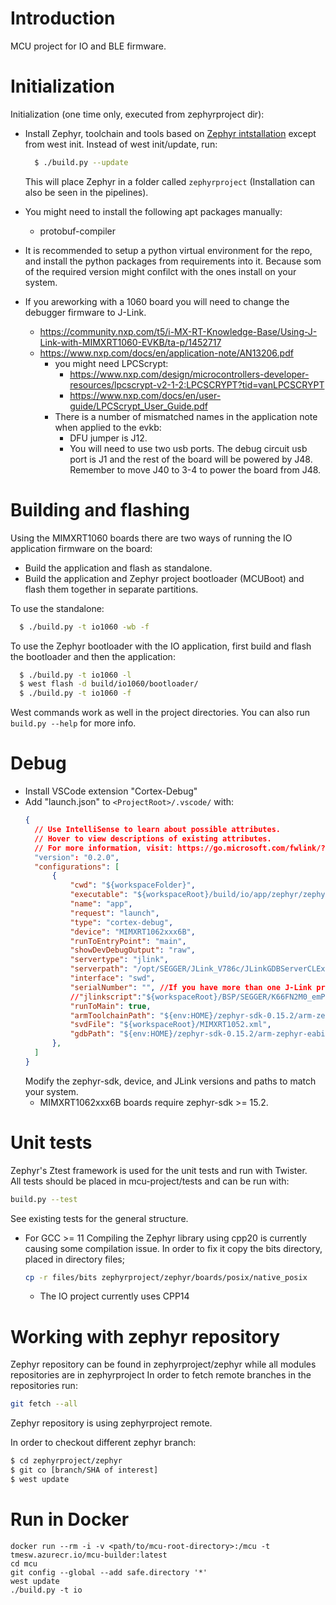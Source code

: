 # Introduction
MCU project for IO and BLE firmware.
# Initialization
Initialization (one time only, executed from zephyrproject dir):

* Install Zephyr, toolchain and tools based on [Zephyr intstallation](https://docs.zephyrproject.org/3.3.0/develop/getting_started/index.html) except from west init. Instead of west init/update, run:

  ``` bash
    $ ./build.py --update
  ```
  This will place Zephyr in a folder called `zephyrproject` (Installation can also be seen in the pipelines).

* You might need to install the following apt packages manually:
  * protobuf-compiler

* It is recommended to setup a python virtual environment for the repo, and install the python packages from requirements into it. Because som of the required version might confilct with the ones install on your system.

* If you areworking with a 1060 board you will need to change the debugger firmware to J-Link.
  * https://community.nxp.com/t5/i-MX-RT-Knowledge-Base/Using-J-Link-with-MIMXRT1060-EVKB/ta-p/1452717
  * https://www.nxp.com/docs/en/application-note/AN13206.pdf
    * you might need LPCScrypt:
      * https://www.nxp.com/design/microcontrollers-developer-resources/lpcscrypt-v2-1-2:LPCSCRYPT?tid=vanLPCSCRYPT
      * https://www.nxp.com/docs/en/user-guide/LPCScrypt_User_Guide.pdf
    * There is a number of mismatched names in the application note when applied to the evkb:
      * DFU jumper is J12.
      * You will need to use two usb ports. The debug circuit usb port is J1 and the rest of the board will be powered by J48. Remember to move J40 to 3-4 to power the board from J48.

# Building and flashing
Using the MIMXRT1060 boards there are two ways of running the IO application firmware on the board:
* Build the application and flash as standalone.
* Build the application and Zephyr project bootloader (MCUBoot) and flash them together in separate partitions.

To use the standalone:
``` bash
  $ ./build.py -t io1060 -wb -f
```

To use the Zephyr bootloader with the IO application, first build and flash the bootloader and then the application:
``` bash
  $ ./build.py -t io1060 -l
  $ west flash -d build/io1060/bootloader/
  $ ./build.py -t io1060 -f
```
West commands work as well in the project directories. You can also run `build.py --help` for more info.

# Debug
* Install VSCode extension "Cortex-Debug"
* Add "launch.json" to `<ProjectRoot>/.vscode/` with:
  ``` json
  {
    // Use IntelliSense to learn about possible attributes.
    // Hover to view descriptions of existing attributes.
    // For more information, visit: https://go.microsoft.com/fwlink/?linkid=830387
    "version": "0.2.0",
    "configurations": [
        {
            "cwd": "${workspaceFolder}",
            "executable": "${workspaceRoot}/build/io/app/zephyr/zephyr.elf",
            "name": "app",
            "request": "launch",
            "type": "cortex-debug",
            "device": "MIMXRT1062xxx6B",
            "runToEntryPoint": "main",
            "showDevDebugOutput": "raw",
            "servertype": "jlink",
            "serverpath": "/opt/SEGGER/JLink_V786c/JLinkGDBServerCLExe",
            "interface": "swd",
            "serialNumber": "", //If you have more than one J-Link probe, add the serial number here.
            //"jlinkscript":"${workspaceRoot}/BSP/SEGGER/K66FN2M0_emPower/Setup/Kinetis_K66_Target.js",
            "runToMain": true,
            "armToolchainPath": "${env:HOME}/zephyr-sdk-0.15.2/arm-zephyr-eabi/bin/",
            "svdFile": "${workspaceRoot}/MIMXRT1052.xml",
            "gdbPath": "${env:HOME}/zephyr-sdk-0.15.2/arm-zephyr-eabi/bin/arm-zephyr-eabi-gdb"
        },
    ]
  }
  ```
  Modify the zephyr-sdk, device, and JLink versions and paths to match your system.
  * MIMXRT1062xxx6B boards require zephyr-sdk >= 15.2.

# Unit tests
Zephyr's Ztest framework is used for the unit tests and run with Twister.  
All tests should be placed in mcu-project/tests and can be run with:

``` bash
build.py --test
```
See existing tests for the general structure.


* For GCC >= 11
  Compiling the Zephyr library using cpp20 is currently causing some compilation issue.
  In order to fix it copy the bits directory, placed in directory files;
  ``` bash
  cp -r files/bits zephyrproject/zephyr/boards/posix/native_posix
  ```
  * The IO project currently uses CPP14



# Working with zephyr repository

Zephyr repository can be found in zephyrproject/zephyr while all modules repositories are in zephyrproject
In order to fetch remote branches in the repositories run:
``` bash
git fetch --all
```
Zephyr repository is using zephyrproject remote.

In order to checkout different zephyr branch:
``` bash
$ cd zephyrproject/zephyr
$ git co [branch/SHA of interest]
$ west update
```

# Run in Docker
```
docker run --rm -i -v <path/to/mcu-root-directory>:/mcu -t tmesw.azurecr.io/mcu-builder:latest
cd mcu
git config --global --add safe.directory '*'
west update
./build.py -t io
```